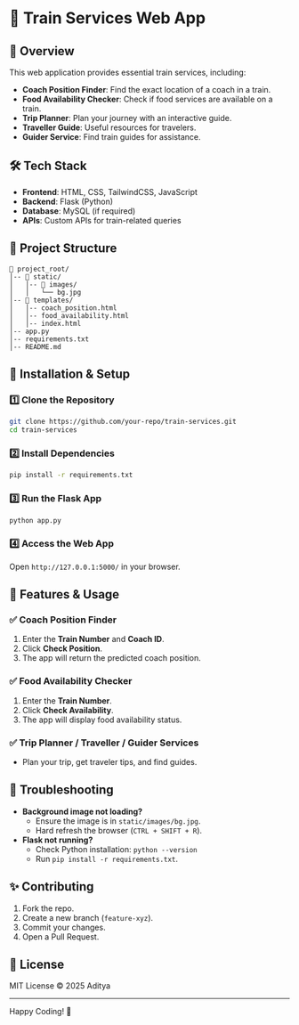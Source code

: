 # 🚆 Train Services Web App

## 📌 Overview
This web application provides essential train services, including:
- **Coach Position Finder**: Find the exact location of a coach in a train.
- **Food Availability Checker**: Check if food services are available on a train.
- **Trip Planner**: Plan your journey with an interactive guide.
- **Traveller Guide**: Useful resources for travelers.
- **Guider Service**: Find train guides for assistance.

## 🛠️ Tech Stack
- **Frontend**: HTML, CSS, TailwindCSS, JavaScript
- **Backend**: Flask (Python)
- **Database**: MySQL (if required)
- **APIs**: Custom APIs for train-related queries

## 📂 Project Structure
```
📁 project_root/
│-- 📁 static/
│   │-- 📁 images/
│   │   └── bg.jpg
│-- 📁 templates/
│   │-- coach_position.html
│   │-- food_availability.html
│   │-- index.html
│-- app.py
│-- requirements.txt
│-- README.md
```

## 🚀 Installation & Setup
### 1️⃣ Clone the Repository
```bash
git clone https://github.com/your-repo/train-services.git
cd train-services
```

### 2️⃣ Install Dependencies
```bash
pip install -r requirements.txt
```

### 3️⃣ Run the Flask App
```bash
python app.py
```

### 4️⃣ Access the Web App
Open `http://127.0.0.1:5000/` in your browser.

## 📌 Features & Usage
### ✅ **Coach Position Finder**
1. Enter the **Train Number** and **Coach ID**.
2. Click **Check Position**.
3. The app will return the predicted coach position.

### ✅ **Food Availability Checker**
1. Enter the **Train Number**.
2. Click **Check Availability**.
3. The app will display food availability status.

### ✅ **Trip Planner / Traveller / Guider Services**
- Plan your trip, get traveler tips, and find guides.

## 🐞 Troubleshooting
- **Background image not loading?**
  - Ensure the image is in `static/images/bg.jpg`.
  - Hard refresh the browser (`CTRL + SHIFT + R`).
- **Flask not running?**
  - Check Python installation: `python --version`
  - Run `pip install -r requirements.txt`.

## ✨ Contributing
1. Fork the repo.
2. Create a new branch (`feature-xyz`).
3. Commit your changes.
4. Open a Pull Request.

## 📜 License
MIT License © 2025 Aditya

---
Happy Coding! 🚀

